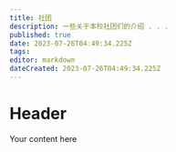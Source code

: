 ```yaml
---
title: 社团
description: 一些关于本校社团们的介绍 . . .
published: true
date: 2023-07-26T04:49:34.225Z
tags: 
editor: markdown
dateCreated: 2023-07-26T04:49:34.225Z
---
```


# Header
Your content here